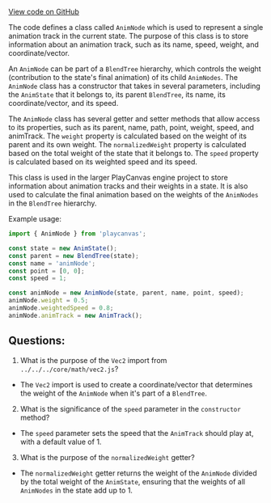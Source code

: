 [View code on GitHub](https://github.com/playcanvas/engine/src/framework/anim/controller/anim-node.js)

The code defines a class called `AnimNode` which is used to represent a single animation track in the current state. The purpose of this class is to store information about an animation track, such as its name, speed, weight, and coordinate/vector. 

An `AnimNode` can be part of a `BlendTree` hierarchy, which controls the weight (contribution to the state's final animation) of its child `AnimNodes`. The `AnimNode` class has a constructor that takes in several parameters, including the `AnimState` that it belongs to, its parent `BlendTree`, its name, its coordinate/vector, and its speed. 

The `AnimNode` class has several getter and setter methods that allow access to its properties, such as its parent, name, path, point, weight, speed, and animTrack. The `weight` property is calculated based on the weight of its parent and its own weight. The `normalizedWeight` property is calculated based on the total weight of the state that it belongs to. The `speed` property is calculated based on its weighted speed and its speed. 

This class is used in the larger PlayCanvas engine project to store information about animation tracks and their weights in a state. It is also used to calculate the final animation based on the weights of the `AnimNodes` in the `BlendTree` hierarchy. 

Example usage:

```javascript
import { AnimNode } from 'playcanvas';

const state = new AnimState();
const parent = new BlendTree(state);
const name = 'animNode';
const point = [0, 0];
const speed = 1;

const animNode = new AnimNode(state, parent, name, point, speed);
animNode.weight = 0.5;
animNode.weightedSpeed = 0.8;
animNode.animTrack = new AnimTrack();
```
## Questions: 
 1. What is the purpose of the `Vec2` import from `../../../core/math/vec2.js`?
- The `Vec2` import is used to create a coordinate/vector that determines the weight of the `AnimNode` when it's part of a `BlendTree`.

2. What is the significance of the `speed` parameter in the `constructor` method?
- The `speed` parameter sets the speed that the `AnimTrack` should play at, with a default value of 1.

3. What is the purpose of the `normalizedWeight` getter?
- The `normalizedWeight` getter returns the weight of the `AnimNode` divided by the total weight of the `AnimState`, ensuring that the weights of all `AnimNodes` in the state add up to 1.